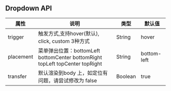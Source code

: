 ## Dropdown API
| 属性      | 说明                                                                         | 类型    | 默认值      |
|-----------|------------------------------------------------------------------------------|---------|-------------|
| trigger   | 触发方式,支持hover(默认), click, custom 3种方式                              | String  | hover       |
| placement | 菜单弹出位置：bottomLeft bottomCenter bottomRight topLeft topCenter topRight | String  | bottom-left |
| transfer  | 默认渲染到body 上，如定位有问题，请尝试修改为 false                          | Boolean | true        |